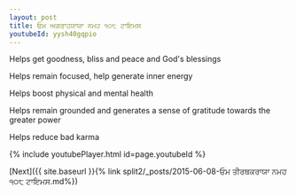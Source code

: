 ```yaml
---
layout: post
title: ਓਮ ਅਗਰਾਹਯਾਯਾ ਨਮਹ ੧੦੮ ਟਾਇਮਸ
youtubeId: yysh40gqpio
---
```

 
 
Helps get goodness, bliss and peace and God's blessings
 
Helps remain focused, help generate inner energy 
 
Helps boost physical and mental health 
 
Helps remain grounded and generates a sense of gratitude towards the greater power 
 
Helps reduce bad karma
 
 
 
 


{% include youtubePlayer.html id=page.youtubeId %}
 
[Next]({{ site.baseurl }}{% link  split2/_posts/2015-06-08-ਓਮ ਤੀਰਥਕਰਾਯਾ ਨਮਹ ੧੦੮ ਟਾਇਮਸ.md%})
 
